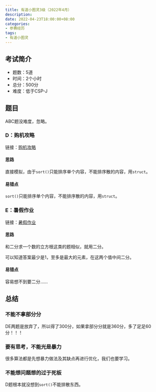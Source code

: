 ```yaml
---
title: 有道小图灵3级（2022年4月）
description:
date: 2022-04-23T18:00:00+08:00
categories:
- 参赛经历
tags:
- 有道小图灵
---
```


## 考试简介

- 题数：5道
- 时间：2个小时
- 总分：500分
- 难度：低于CSP-J

## 题目

ABC题没难度，忽略。

### D：购机攻略

链接：[购机攻略](https://oj.youdao.com/problem/9589)

#### 思路

直接模拟，由于`sort()`只能排序单个内容，不能排序散的内容，用`struct`。

#### 易错点

`sort()`只能排序单个内容，不能排序散的内容，用`struct`。

### E：暑假作业

链接：[暑假作业](https://oj.youdao.com/problem/9590)

#### 思路

和二分求一个数的立方根这类的题相似，就用二分。

可以知道答案最少是1，至多是最大的元素，在这两个值中间二分。

#### 易错点

容易想不到要二分……

## 总结

### 不能不拿部分分

DE两题是放弃了，所以得了300分，如果拿部分分就是360分，多了足足60分！！！

### 要有思考，不能光是暴力

很多算法都是先想暴力做法及其缺点再进行优化，我们也要学习。

### 不能想问题想的过于死板

D题根本就没想到`sort()`不能排散东西。

